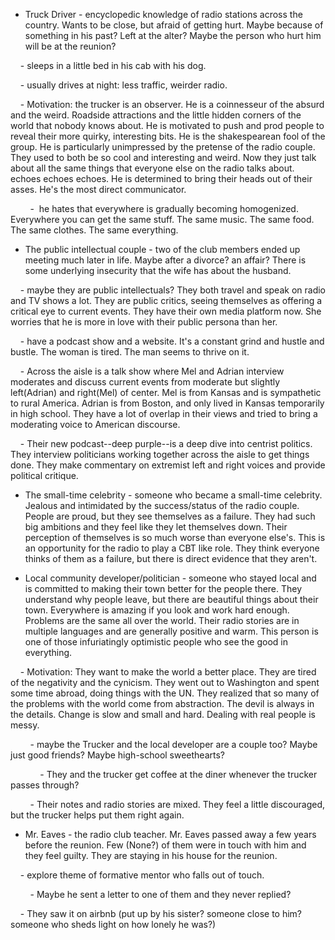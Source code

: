 
- Truck Driver - encyclopedic knowledge of radio stations across the country. Wants to be close, but afraid of getting hurt. Maybe because of something in his past? Left at the alter? Maybe the person who hurt him will be at the reunion?

    - sleeps in a little bed in his cab with his dog.

    - usually drives at night: less traffic, weirder radio.

    - Motivation: the trucker is an observer. He is a coinnesseur of the absurd and the weird. Roadside attractions and the little hidden corners of the world that nobody knows about. He is motivated to push and prod people to reveal their more quirky, interesting bits. He is the shakespearean fool of the group. He is particularly unimpressed by the pretense of the radio couple. They used to both be so cool and interesting and weird. Now they just talk about all the same things that everyone else on the radio talks about. echoes echoes echoes. He is determined to bring their heads out of their asses. He's the most direct communicator.

        -  he hates that everywhere is gradually becoming homogenized. Everywhere you can get the same stuff. The same music. The same food. The same clothes. The same everything.

  

- The public intellectual couple - two of the club members ended up meeting much later in life. Maybe after a divorce? an affair? There is some underlying insecurity that the wife has about the husband.

    - maybe they are public intellectuals? They both travel and speak on radio and TV shows a lot. They are public critics, seeing themselves as offering a critical eye to current events. They have their own media platform now. She worries that he is more in love with their public persona than her.

    - have a podcast show and a website. It's a constant grind and hustle and bustle. The woman is tired. The man seems to thrive on it.

    - Across the aisle is a talk show where Mel and Adrian interview moderates and discuss current events from moderate but slightly left(Adrian) and right(Mel) of center. Mel is from Kansas and is sympathetic to rural America. Adrian is from Boston, and only lived in Kansas temporarily in high school. They have a lot of overlap in their views and tried to bring a moderating voice to American discourse.

    - Their new podcast--deep purple--is a deep dive into centrist politics. They interview politicians working together across the aisle to get things done. They make commentary on extremist left and right voices and provide political critique.  

  

- The small-time celebrity - someone who became a small-time celebrity. Jealous and intimidated by the success/status of the radio couple. People are proud, but they see themselves as a failure. They had such big ambitions and they feel like they let themselves down. Their perception of themselves is so much worse than everyone else's. This is an opportunity for the radio to play a CBT like role. They think everyone thinks of them as a failure, but there is direct evidence that they aren't.

  

- Local community developer/politician - someone who stayed local and is committed to making their town better for the people there. They understand why people leave, but there are beautiful things about their town. Everywhere is amazing if you look and work hard enough. Problems are the same all over the world. Their radio stories are in multiple languages and are generally positive and warm. This person is one of those infuriatingly optimistic people who see the good in everything.

    - Motivation: They want to make the world a better place. They are tired of the negativity and the cynicism. They went out to Washington and spent some time abroad, doing things with the UN. They realized that so many of the problems with the world come from abstraction. The devil is always in the details. Change is slow and small and hard. Dealing with real people is messy.

        - maybe the Trucker and the local developer are a couple too? Maybe just good friends? Maybe high-school sweethearts?

            - They and the trucker get coffee at the diner whenever the trucker passes through?

        - Their notes and radio stories are mixed. They feel a little discouraged, but the trucker helps put them right again.

  

- Mr. Eaves - the radio club teacher. Mr. Eaves passed away a few years before the reunion. Few (None?) of them were in touch with him and they feel guilty. They are staying in his house for the reunion.

    - explore theme of formative mentor who falls out of touch.

        - Maybe he sent a letter to one of them and they never replied?

    - They saw it on airbnb (put up by his sister? someone close to him? someone who sheds light on how lonely he was?)